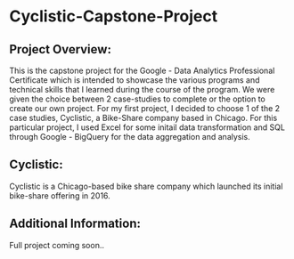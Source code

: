 # Cyclistic-Capstone-Project
## Project Overview:
This is the capstone project for the Google - Data Analytics Professional Certificate which is intended to showcase the various programs and technical skills that I learned during the course of the program. We were given the choice between 2 case-studies to complete or the option to create our own project. For my first project, I decided to choose 1 of the 2 case studies, Cyclistic, a Bike-Share company based in Chicago. For this particular project, I used Excel for some initail data transformation and SQL through Google - BigQuery for the data aggregation and analysis. 

## Cyclistic: 
Cyclistic is a Chicago-based bike share company which launched its initial bike-share offering in 2016.

## Additional Information: 
Full project coming soon.. 



